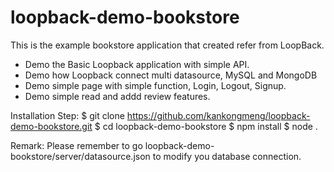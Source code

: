 # loopback-demo-bookstore

This is the example bookstore application that created refer from LoopBack.
- Demo the Basic Loopback application with simple API.
- Demo how Loopback connect multi datasource, MySQL and MongoDB
- Demo simple page with simple function, Login, Logout, Signup.
- Demo simple read and addd review features.

Installation Step:
$ git clone https://github.com/kankongmeng/loopback-demo-bookstore.git
$ cd loopback-demo-bookstore
$ npm install
$ node .

Remark: Please remember to go loopback-demo-bookstore/server/datasource.json to modify you database connection.
